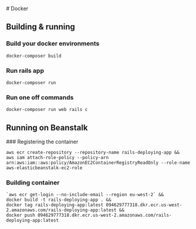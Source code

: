 # Docker

## Building & running

### Build your docker environments

    docker-composer build

### Run rails app

    docker-composer run

### Run one off commands

    docker-composer run web rails c

## Running on Beanstalk

### Registering the container

    aws ecr create-repository --repository-name rails-deploying-app &&
    aws iam attach-role-policy --policy-arn arn:aws:iam::aws:policy/AmazonEC2ContainerRegistryReadOnly --role-name aws-elasticbeanstalk-ec2-role

### Building container

    `aws ecr get-login --no-include-email --region eu-west-2` &&
    docker build -t rails-deploying-app . &&
    docker tag rails-deploying-app:latest 094629777318.dkr.ecr.us-west-2.amazonaws.com/rails-deploying-app:latest &&
    docker push 094629777318.dkr.ecr.us-west-2.amazonaws.com/rails-deploying-app:latest
